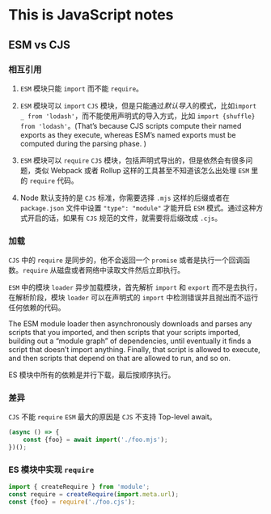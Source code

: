 # This is JavaScript notes
## ESM vs CJS
### 相互引用
1. `ESM` 模块只能 `import` 而不能 `require`。

2. `ESM` 模块可以 `import` `CJS` 模块，但是只能通过*默认导入*的模式，比如`import _ from 'lodash'`，而不能使用声明式的导入方式，比如 `import {shuffle} from 'lodash'`。(That’s because CJS scripts compute their named exports as they execute, whereas ESM’s named exports must be computed during the parsing phase.
)

3. `ESM` 模块可以 `require` `CJS` 模块，包括声明式导出的，但是依然会有很多问题，类似 Webpack 或者 Rollup 这样的工具甚至不知道该怎么出处理 `ESM` 里的 `require` 代码。

4. Node 默认支持的是 `CJS` 标准，你需要选择 `.mjs` 这样的后缀或者在 `package.json` 文件中设置 `"type": "module"` 才能开启 `ESM` 模式。通过这种方式开启的话，如果有 `CJS` 规范的文件，就需要将后缀改成 `.cjs`。

### 加载
`CJS` 中的 `require` 是同步的，他不会返回一个 `promise` 或者是执行一个回调函数。`require` 从磁盘或者网络中读取文件然后立即执行。

`ESM` 中的模块 `loader` 异步加载模块，首先解析 `import` 和 `export` 而不是去执行，在解析阶段，模块 `loader` 可以在声明式的 `import` 中检测错误并且抛出而不运行任何依赖的代码。

The ESM module loader then asynchronously downloads and parses any scripts that you imported, and then scripts that your scripts imported, building out a “module graph” of dependencies, until eventually it finds a script that doesn’t import anything. Finally, that script is allowed to execute, and then scripts that depend on that are allowed to run, and so on.

ES 模块中所有的依赖是并行下载，最后按顺序执行。

### 差异
`CJS` 不能 `require` `ESM` 最大的原因是 `CJS` 不支持 Top-level await。


```javascript
(async () => {
    const {foo} = await import('./foo.mjs');
})();
```

### ES 模块中实现 `require`
```javascript
import { createRequire } from 'module'; 
const require = createRequire(import.meta.url);  
const {foo} = require('./foo.cjs');
```